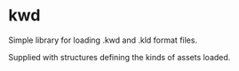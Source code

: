 kwd
===

Simple library for loading .kwd and .kld format files.

Supplied with structures defining the kinds of assets loaded.
